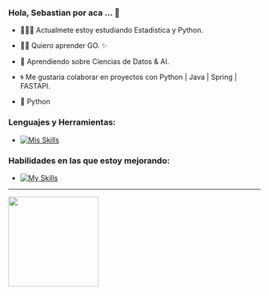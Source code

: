 ### Hola, Sebastian por aca ... 👋

- 👨🏻‍💻 Actualmete estoy estudiando Estadistica y Python.
- 🐱‍👤 Quiero aprender GO. ✨
- 🤖 Aprendiendo sobre Ciencias de Datos & AI. 
- 🌀 Me gustaria colaborar en proyectos con  Python | Java | Spring | FASTAPI.

- 💖 Python


### Lenguajes y Herramientas:

- [![Mis Skills](
https://skillicons.dev/icons?i=html,css,bootstrap,js,jquery,ts,react,java,git,nodejs,webpack,vite,vscode,idea,figma,ps,netlify,git,github,gitlab,python,spring,express,mysql,postgres,mongodb,docker,sqlite,r,gradle,maven,hibernate,sequelize&perline=10)](https://skillicons.dev)


### Habilidades en las que estoy mejorando:

- [![My Skills](https://skillicons.dev/icons?i=ts,react,nodejs,jest,next,flask,fastapi,django,aws,azure,selenium,d3,kafka,sklearn&perline=10)](https://skillicons.dev)

----

<img height="180em" src="https://github-readme-stats-eight-theta.vercel.app/api/top-langs/?username=SebasGalvan&layout=compact&langs_count=8&theme=material-palenight"/>
